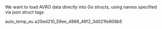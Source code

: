 
We want to load AVRO data directly into Go structs, using names specified via json struct tags

auto_temp_eu
a20ed210_59ee_4888_46f2_3d021fe808b5